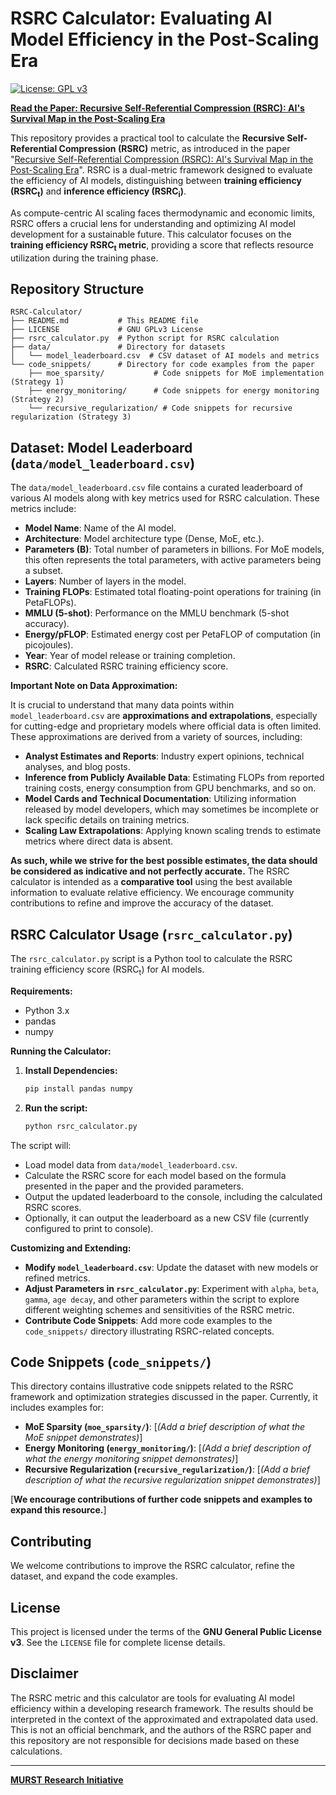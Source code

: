 # RSRC Calculator: Evaluating AI Model Efficiency in the Post-Scaling Era

[![License: GPL v3](https://img.shields.io/badge/License-GPLv3-blue.svg)](https://www.gnu.org/licenses/gpl-3.0)

[**Read the Paper: Recursive Self-Referential Compression (RSRC): AI's Survival Map in the Post-Scaling Era**](LINK_TO_YOUR_PAPER_HERE)

This repository provides a practical tool to calculate the **Recursive Self-Referential Compression (RSRC)** metric, as introduced in the paper "[Recursive Self-Referential Compression (RSRC): AI's Survival Map in the Post-Scaling Era](LINK_TO_YOUR_PAPER_HERE)".  RSRC is a dual-metric framework designed to evaluate the efficiency of AI models, distinguishing between **training efficiency (RSRC<sub>t</sub>)** and **inference efficiency (RSRC<sub>i</sub>)**.

As compute-centric AI scaling faces thermodynamic and economic limits, RSRC offers a crucial lens for understanding and optimizing AI model development for a sustainable future. This calculator focuses on the **training efficiency RSRC<sub>t</sub> metric**, providing a score that reflects resource utilization during the training phase.

## Repository Structure

```
RSRC-Calculator/
├── README.md           # This README file
├── LICENSE             # GNU GPLv3 License
├── rsrc_calculator.py  # Python script for RSRC calculation
├── data/               # Directory for datasets
│   └── model_leaderboard.csv  # CSV dataset of AI models and metrics
└── code_snippets/      # Directory for code examples from the paper
    ├── moe_sparsity/           # Code snippets for MoE implementation (Strategy 1)
    ├── energy_monitoring/      # Code snippets for energy monitoring (Strategy 2)
    └── recursive_regularization/ # Code snippets for recursive regularization (Strategy 3)
```

## Dataset: Model Leaderboard (`data/model_leaderboard.csv`)

The `data/model_leaderboard.csv` file contains a curated leaderboard of various AI models along with key metrics used for RSRC calculation. These metrics include:

*   **Model Name**: Name of the AI model.
*   **Architecture**:  Model architecture type (Dense, MoE, etc.).
*   **Parameters (B)**: Total number of parameters in billions. For MoE models, this often represents the total parameters, with active parameters being a subset.
*   **Layers**: Number of layers in the model.
*   **Training FLOPs**: Estimated total floating-point operations for training (in PetaFLOPs).
*   **MMLU (5-shot)**:  Performance on the MMLU benchmark (5-shot accuracy).
*   **Energy/pFLOP**: Estimated energy cost per PetaFLOP of computation (in picojoules).
*   **Year**: Year of model release or training completion.
*   **RSRC**: Calculated RSRC training efficiency score.

**Important Note on Data Approximation:**

It is crucial to understand that many data points within `model_leaderboard.csv` are **approximations and extrapolations**, especially for cutting-edge and proprietary models where official data is often limited. These approximations are derived from a variety of sources, including:

*   **Analyst Estimates and Reports**: Industry expert opinions, technical analyses, and blog posts.
*   **Inference from Publicly Available Data**: Estimating FLOPs from reported training costs, energy consumption from GPU benchmarks, and so on.
*   **Model Cards and Technical Documentation**: Utilizing information released by model developers, which may sometimes be incomplete or lack specific details on training metrics.
*   **Scaling Law Extrapolations**: Applying known scaling trends to estimate metrics where direct data is absent.

**As such, while we strive for the best possible estimates, the data should be considered as indicative and not perfectly accurate.** The RSRC calculator is intended as a **comparative tool** using the best available information to evaluate relative efficiency.  We encourage community contributions to refine and improve the accuracy of the dataset.

## RSRC Calculator Usage (`rsrc_calculator.py`)

The `rsrc_calculator.py` script is a Python tool to calculate the RSRC training efficiency score (RSRC<sub>t</sub>) for AI models.

**Requirements:**

*   Python 3.x
*   pandas
*   numpy

**Running the Calculator:**

1.  **Install Dependencies:**
    ```bash
    pip install pandas numpy
    ```

2.  **Run the script:**
    ```bash
    python rsrc_calculator.py
    ```

The script will:

*   Load model data from `data/model_leaderboard.csv`.
*   Calculate the RSRC score for each model based on the formula presented in the paper and the provided parameters.
*   Output the updated leaderboard to the console, including the calculated RSRC scores.
*   Optionally, it can output the leaderboard as a new CSV file (currently configured to print to console).

**Customizing and Extending:**

*   **Modify `model_leaderboard.csv`**:  Update the dataset with new models or refined metrics.
*   **Adjust Parameters in `rsrc_calculator.py`**:  Experiment with `alpha`, `beta`, `gamma`, `age decay`, and other parameters within the script to explore different weighting schemes and sensitivities of the RSRC metric.
*   **Contribute Code Snippets**:  Add more code examples to the `code_snippets/` directory illustrating RSRC-related concepts.

## Code Snippets (`code_snippets/`)

This directory contains illustrative code snippets related to the RSRC framework and optimization strategies discussed in the paper.  Currently, it includes examples for:

*   **MoE Sparsity (`moe_sparsity/`)**: [*(Add a brief description of what the MoE snippet demonstrates)*]
*   **Energy Monitoring (`energy_monitoring/`)**: [*(Add a brief description of what the energy monitoring snippet demonstrates)*]
*   **Recursive Regularization (`recursive_regularization/`)**: [*(Add a brief description of what the recursive regularization snippet demonstrates)*]

[**We encourage contributions of further code snippets and examples to expand this resource.**]

## Contributing

We welcome contributions to improve the RSRC calculator, refine the dataset, and expand the code examples.  

## License

This project is licensed under the terms of the **GNU General Public License v3**. See the `LICENSE` file for complete license details.

## Disclaimer

The RSRC metric and this calculator are tools for evaluating AI model efficiency within a developing research framework.  The results should be interpreted in the context of the approximated and extrapolated data used.  This is not an official benchmark, and the authors of the RSRC paper and this repository are not responsible for decisions made based on these calculations.

---

[**MURST Research Initiative**](https://murst.org/)

